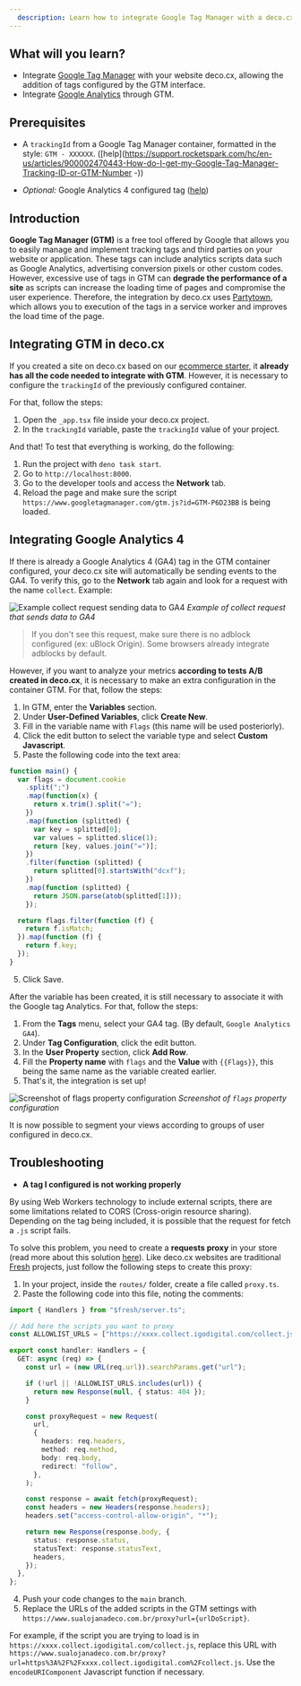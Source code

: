 ```yaml
---
  description: Learn how to integrate Google Tag Manager with a deco.cx website
---
```


## What will you learn?

- Integrate [Google Tag Manager](https://tagmanager.google.com/) with your
  website deco.cx, allowing the addition of tags configured by the GTM
  interface.
- Integrate [Google Analytics](https://analytics.google.com/) through GTM.

## Prerequisites

- A `trackingId` from a Google Tag Manager container, formatted in the style:
  `GTM - XXXXXX`.
  ([help](https://support.rocketspark.com/hc/en-us/articles/900002470443-How-do-I-get-my-Google-Tag-Manager-Tracking-ID-or-GTM-Number
  -))

- _Optional:_ Google Analytics 4 configured tag
  ([help](https://support.google.com/tagmanager/answer/9442095?hl=en))

## Introduction

**Google Tag Manager (GTM)** is a free tool offered by Google that allows you to
easily manage and implement tracking tags and third parties on your website or
application. These tags can include analytics scripts data such as Google
Analytics, advertising conversion pixels or other custom codes. However,
excessive use of tags in GTM can **degrade the performance of a site** as
scripts can increase the loading time of pages and compromise the user
experience. Therefore, the integration by deco.cx uses
[Partytown](https://partytown.builder.io/), which allows you to execution of the
tags in a service worker and improves the load time of the page.

## Integrating GTM in deco.cx

If you created a site on deco.cx based on our
[ecommerce starter](https://fashion.deco.site/), it **already has all the code
needed to integrate with GTM**. However, it is necessary to configure the
`trackingId` of the previously configured container.

For that, follow the steps:

1. Open the `_app.tsx` file inside your deco.cx project.
2. In the `trackingId` variable, paste the `trackingId` value of your project.

And that! To test that everything is working, do the following:

1. Run the project with `deno task start`.
2. Go to `http://localhost:8000`.
3. Go to the developer tools and access the **Network** tab.
4. Reload the page and make sure the script
   `https://www.googletagmanager.com/gtm.js?id=GTM-P6D23BB` is being loaded.

## Integrating Google Analytics 4

If there is already a Google Analytics 4 (GA4) tag in the GTM container
configured, your deco.cx site will automatically be sending events to the GA4.
To verify this, go to the **Network** tab again and look for a request with the
name `collect`. Example:

![Example collect request sending data to GA4](https://user-images.githubusercontent.com/18706156/229370675-53775267-6cd5-4a88-8fe4-b5ea6f5566de.png)
_Example of collect request that sends data to GA4_

> If you don't see this request, make sure there is no adblock configured (ex:
> uBlock Origin). Some browsers already integrate adblocks by default.

However, if you want to analyze your metrics **according to tests A/B created in
deco.cx**, it is necessary to make an extra configuration in the container GTM.
For that, follow the steps:

1. In GTM, enter the **Variables** section.
2. Under **User-Defined Variables**, click **Create New**.
3. Fill in the variable name with `Flags` (this name will be used posteriorly).
4. Click the edit button to select the variable type and select **Custom
   Javascript**.
5. Paste the following code into the text area:

```javascript
function main() {
  var flags = document.cookie
    .split(";")
    .map(function(x) {
      return x.trim().split("=");
    })
    .map(function (splitted) {
      var key = splitted[0];
      var values ​​= splitted.slice(1);
      return [key, values.join("=")];
    })
    .filter(function (splitted) {
      return splitted[0].startsWith("dcxf");
    })
    .map(function (splitted) {
      return JSON.parse(atob(splitted[1]));
    });

  return flags.filter(function (f) {
    return f.isMatch;
  }).map(function (f) {
    return f.key;
  });
}
```

5. Click Save.

After the variable has been created, it is still necessary to associate it with
the Google tag Analytics. For that, follow the steps:

1. From the **Tags** menu, select your GA4 tag. (By default,
   `Google Analytics GA4`).
2. Under **Tag Configuration**, click the edit button.
3. In the **User Property** section, click **Add Row**.
4. Fill the **Property name** with `flags` and the **Value** with `{{Flags}}`,
   this being the same name as the variable created earlier.
5. That's it, the integration is set up!

![Screenshot of `flags` property configuration](https://user-images.githubusercontent.com/18706156/229370987-a2d0b82a-3b58-46ca-98b1-d7f8c2a8600d.png)
_Screenshot of `flags` property configuration_

It is now possible to segment your views according to groups of user configured
in deco.cx.

## Troubleshooting

- **A tag I configured is not working properly**

By using Web Workers technology to include external scripts, there are some
limitations related to CORS (Cross-origin resource sharing). Depending on the
tag being included, it is possible that the request for fetch a `.js` script
fails.

To solve this problem, you need to create a **requests proxy** in your store
(read more about this solution
[here](https://partytown.builder.io/proxying-requests)). Like deco.cx websites
are traditional [Fresh](https://fresh.deno.dev/) projects, just follow the
following steps to create this proxy:

1. In your project, inside the `routes/` folder, create a file called
   `proxy.ts`.
2. Paste the following code into this file, noting the comments:

```ts
import { Handlers } from "$fresh/server.ts";

// Add here the scripts you want to proxy
const ALLOWLIST_URLS = ["https://xxxx.collect.igodigital.com/collect.js"];

export const handler: Handlers = {
  GET: async (req) => {
    const url = (new URL(req.url)).searchParams.get("url");

    if (!url || !ALLOWLIST_URLS.includes(url)) {
      return new Response(null, { status: 404 });
    }

    const proxyRequest = new Request(
      url,
      {
        headers: req.headers,
        method: req.method,
        body: req.body,
        redirect: "follow",
      },
    );

    const response = await fetch(proxyRequest);
    const headers = new Headers(response.headers);
    headers.set("access-control-allow-origin", "*");

    return new Response(response.body, {
      status: response.status,
      statusText: response.statusText,
      headers,
    });
  },
};
```

4. Push your code changes to the `main` branch.
5. Replace the URLs of the added scripts in the GTM settings with
   `https://www.sualojanadeco.com.br/proxy?url={urlDoScript}`.

For example, if the script you are trying to load is in
`https://xxxx.collect.igodigital.com/collect.js`, replace this URL with
`https://www.sualojanadeco.com.br/proxy?url=https%3A%2F%2Fxxxx.collect.igodigital.com%2Fcollect.js`.
Use the `encodeURIComponent` Javascript function if necessary.


